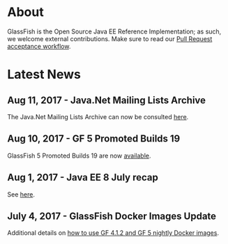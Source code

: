 # About

GlassFish is the Open Source Java EE Reference Implementation; as such, we welcome external contributions. Make sure to read our [Pull Request acceptance workflow](pr_workflow).

# Latest News

## Aug 11, 2017 - Java.Net Mailing Lists Archive ##

The Java.Net Mailing Lists Archive can now be consulted [here](http://download.oracle.com/javaee-archive/).

## Aug 10, 2017 - GF 5 Promoted Builds 19 ##

GlassFish 5 Promoted Builds 19 are now [available](https://javaee.groups.io/g/glassfish/topic/glassfish_5_0_b19_is_promoted/5804720).

## Aug 1, 2017 - Java EE 8 July recap

See [here](https://blogs.oracle.com/theaquarium/java-ee-8-july-recap).

## July 4, 2017 - GlassFish Docker Images Update

Additional details on [how to use GF 4.1.2 and GF 5 nightly Docker images](https://blogs.oracle.com/theaquarium/glassfish-docker-images-–-update).
